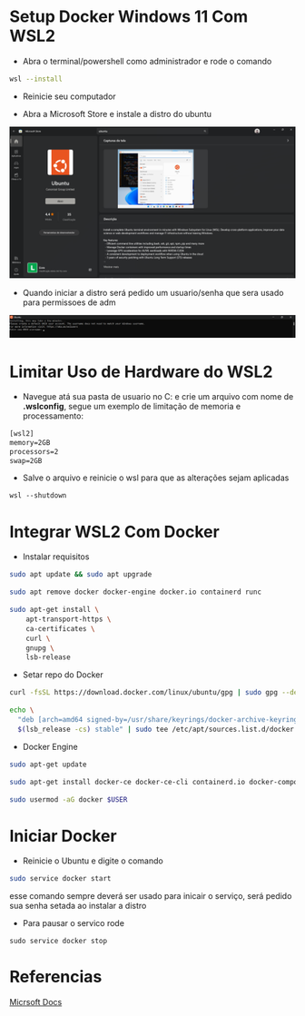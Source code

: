 # **Setup Docker Windows 11 Com WSL2**

- Abra o terminal/powershell como administrador e rode o comando

```bash
wsl --install
```

- Reinicie seu computador

- Abra a Microsoft Store e instale a distro do ubuntu

![Screenshot](ubuntu-distro.png)

- Quando iniciar a distro será pedido um usuario/senha que sera usado para permissoes de adm

![Screenshot](ubuntu-user.png)


# **Limitar Uso de Hardware do WSL2**

- Navegue atá sua pasta de usuario no C: e crie um arquivo com nome de **.wslconfig**, segue um exemplo de limitação de memoria e processamento:
```
[wsl2]
memory=2GB
processors=2
swap=2GB
```

- Salve o arquivo e reinicie o wsl para que as alterações sejam aplicadas
```
wsl --shutdown
```

# **Integrar WSL2 Com Docker**

- Instalar requisitos
```bash
sudo apt update && sudo apt upgrade
```

```bash
sudo apt remove docker docker-engine docker.io containerd runc
```

```bash
sudo apt-get install \
    apt-transport-https \
    ca-certificates \
    curl \
    gnupg \
    lsb-release
```

- Setar repo do Docker
```bash
curl -fsSL https://download.docker.com/linux/ubuntu/gpg | sudo gpg --dearmor -o /usr/share/keyrings/docker-archive-keyring.gpg
```

```bash
echo \
  "deb [arch=amd64 signed-by=/usr/share/keyrings/docker-archive-keyring.gpg] https://download.docker.com/linux/ubuntu \
  $(lsb_release -cs) stable" | sudo tee /etc/apt/sources.list.d/docker.list > /dev/null
```

- Docker Engine

```bash
sudo apt-get update
```

```bash
sudo apt-get install docker-ce docker-ce-cli containerd.io docker-compose-plugin
```

```bash
sudo usermod -aG docker $USER
```

# **Iniciar Docker**

- Reinicie o Ubuntu e digite o comando

```bash
sudo service docker start
```

esse comando sempre deverá ser usado para inicair o serviço, será pedido sua senha setada ao instalar a distro

- Para pausar o servico rode
```
sudo service docker stop
```

# **Referencias**

[Micrsoft Docs](https://learn.microsoft.com/pt-br/windows/wsl/install)
